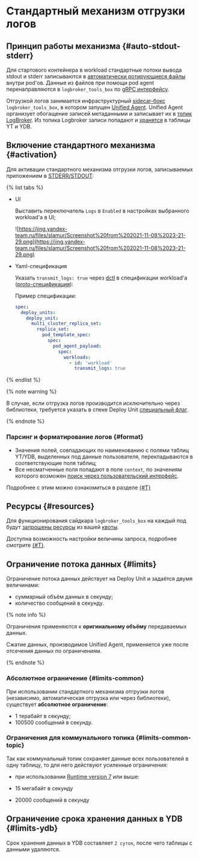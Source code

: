 # Стандартный механизм отгрузки логов

## Принцип работы механизма {#auto-stdout-stderr}

Для стартового контейнера в workload стандартные потоки вывода stdout и stderr записываются в [автоматически ротирующиеся файлы](write.md#stdout_stderr_files) внутри pod'ов. Данные из файлов при помощи pod agent перенаправляются в `logbroker_tools_box` по [gRPC интерфейсу](https://docs.yandex-team.ru/unified_agent/configuration/#grpc_input).

Отгрузкой логов занимается инфраструктурный [sidecar-бокс](../concepts/pod/sidecars/sidecars.md) `logbroker_tools_box`, в котором запущен [Unified Agent](https://docs.yandex-team.ru/unified_agent/). Unified Agent организует обогащение записей метаданными и записывает их в [топик LogBroker](topic.md#topic).
Из топика Logbroker записи попадают и [хранятся](topic.md) в таблицы YT и YDB.

## Включение стандартного механизма {#activation}

Для активации стандартного механизма отгрузки логов, записываемых приложением в [STDERR/STDOUT](write.md#stdout_stderr):

{% list tabs %}

- UI

  Выставить переключатель `Logs` в `Enabled` в настройках выбранного workload'а в UI;

  ![https://jing.yandex-team.ru/files/slamur/Screenshot%20from%202021-11-08%2023-21-29.png](https://jing.yandex-team.ru/files/slamur/Screenshot%20from%202021-11-08%2023-21-29.png)

- Yaml-спецификация

  Указать `transmit_logs: true` через [dctl](../reference/tools/dctl.md) в спецификации workload'a ([proto-спецификация](https://a.yandex-team.ru/arc/trunk/arcadia/yp/yp_proto/yp/client/api/proto/pod_agent.proto?rev=r8782046#L777)):

  Пример спецификации:

  ```yaml
  spec:
    deploy_units:
      deploy_unit:
        multi_cluster_replica_set:
          replica_set:
            pod_template_spec:
              spec:
                pod_agent_payload:
                  spec:
                    workloads:
                      - id: 'workload'
                        transmit_logs: true
  ```

{% endlist %}

{% note warning %}

В случае, если отгрузка логов производится исключительно через библиотеки, требуется указать в спеке Deploy Unit [специальный флаг](../concepts/pod/sidecars/logs/logs.md#mandatory-logbroker-box).

{% endnote %}


### Парсинг и форматирование логов {#format}

* Значения полей, совпадающих по наименованию с полями таблиц YT/YDB, выделенных под данные пользователя, перекладываются в соответствующие поля таблиц;
* Все несматченные поля попадают в поле `context`, по значениям которого возможен [поиск через пользовательский интерфейс](gui.md#query).

Подробнее c этим можно ознакомиться в разделе [{#T}](format.md)


## Ресурсы {#resources}

Для функционирования сайдкара `logbroker_tools_box` на каждый под будут [запрошены ресурсы](../concepts/pod/resource-requests.md) из вашей [квоты](../reference/quotas-and-limits.md). 

Доступна возможность настройки величины запроса, подробнее смотрите [{#T}](../concepts/pod/sidecars/logs/logs.md#custom-resources).

## Ограничение потока данных {#limits}

Ограничение потока данных действует на Deploy Unit и задаётся двумя величинами:

- суммарный объём данных в секунду;
- количество сообщений в секунду.

{% note info %}

Ограничения применяются к **оригинальному объёму** передаваемых данных.

Сжатие данных, производимое Unified Agent, применяется уже после отсечения данных по ограничениям.

{% endnote %}

### Абсолютное ограничение {#limits-common}

При использовании стандартного механизма отгрузки логов (независимо, автоматическая отгрузка или через библиотеки), существует **абсолютное ограничение**:

- 1 терабайт в секунду;
- 100500 сообщений в секунду.

### Ограничения для коммунального топика {#limits-common-topic}

Так как коммунальный топик сохраняет данные всех пользователей в одну таблицу, то для него действуют усиленные ограничения:

- при использовании [Runtime version 7](../reference/patchers-revision.md#runtime-version-7) или выше:

- 15 мегабайт в секунду
- 20000 сообщений в секунду

## Ограничение срока хранения данных в YDB {#limits-ydb}

Срок хранения данных в YDB составляет `2 суток`, после чего таблицы с данными удаляются.
